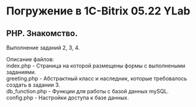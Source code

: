 <h1 align="left">Погружение в 1C-Bitrix 05.22 YLab</h1> 
<h2 align="left">PHP. Знакомство.</h2>
Выполнение заданий 2, 3, 4.  

Описание файлов:  
index.php - Страница на которой размещены формы с выполнеными заданиями.  
greeting.php - Абстрактный класс и наследник, которые требовалось создать в задании 3.  
db_function.php - Функции для работы с базой данных mySQL.  
config.php - Настройки доступа к базе данных.


